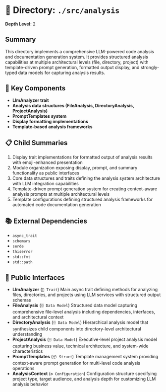 # 📁 Directory: `./src/analysis`

**Depth Level:** 2

## Summary
This directory implements a comprehensive LLM-powered code analysis and documentation generation system. It provides structured analysis capabilities at multiple architectural levels (file, directory, project) with template-driven prompt generation, formatted output display, and strongly-typed data models for capturing analysis results.

## 🎯 Key Components
- **LlmAnalyzer trait**
- **Analysis data structures (FileAnalysis, DirectoryAnalysis, ProjectAnalysis)**
- **PromptTemplates system**
- **Display formatting implementations**
- **Template-based analysis frameworks**

## 📋 Child Summaries
1. Display trait implementations for formatted output of analysis results with emoji-enhanced presentation
2. Module organization exposing display, prompt, and summary functionality as public interfaces
3. Core data structures and traits defining the analysis system architecture with LLM integration capabilities
4. Template-driven prompt generation system for creating context-aware analysis prompts at multiple architectural levels
5. Template configurations defining structured analysis frameworks for automated code documentation generation

## 📚 External Dependencies
- `async_trait`
- `schemars`
- `serde`
- `thiserror`
- `std::fmt`
- `std::path`

## 🔌 Public Interfaces
- **LlmAnalyzer** (`🎯 Trait`)
  Main async trait defining methods for analyzing files, directories, and projects using LLM services with structured output schemas
- **FileAnalysis** (`🗄️ Data Model`)
  Structured data model capturing comprehensive file-level analysis including dependencies, interfaces, and architectural context
- **DirectoryAnalysis** (`🗄️ Data Model`)
  Hierarchical analysis model that synthesizes child components into directory-level architectural understanding
- **ProjectAnalysis** (`🗄️ Data Model`)
  Executive-level project analysis model capturing business value, technical architecture, and system-wide characteristics
- **PromptTemplates** (`📦 Struct`)
  Template management system providing context-aware prompt generation for multi-level code analysis operations
- **AnalysisContext** (`⚙️ Configuration`)
  Configuration structure specifying project type, target audience, and analysis depth for customizing LLM analysis behavior
